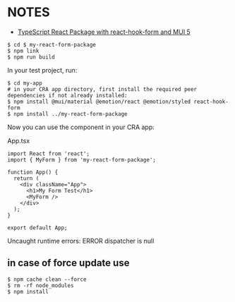 # NOTES

- [TypeScript React Package with react-hook-form and MUI 5](https://claude.ai/chat/9db6d8f4-faad-496e-b307-73b99f62e1a0)

```shell
$ cd $ my-react-form-package
$ npm link
$ npm run build
```

In your test project, run:

```shell
$ cd my-app
# in your CRA app directory, first install the required peer dependencies if not already installed:
$ npm install @mui/material @emotion/react @emotion/styled react-hook-form
$ npm install ../my-react-form-package
```

Now you can use the component in your CRA app:

App.tsx

```shell
import React from 'react';
import { MyForm } from 'my-react-form-package';

function App() {
  return (
    <div className="App">
      <h1>My Form Test</h1>
      <MyForm />
    </div>
  );
}

export default App;
```

Uncaught runtime errors:
ERROR
dispatcher is null

## in case of force update use

```shell
$ npm cache clean --force
$ rm -rf node_modules
$ npm install
```
